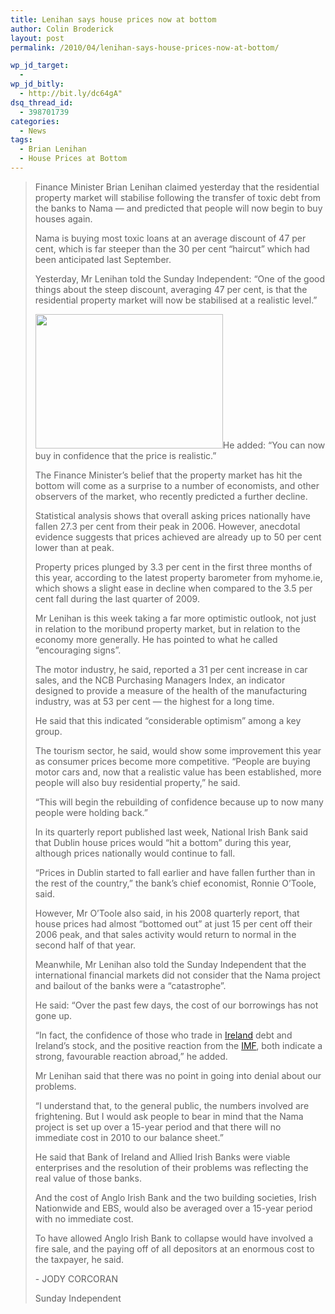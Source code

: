 ```yaml
---
title: Lenihan says house prices now at bottom
author: Colin Broderick
layout: post
permalink: /2010/04/lenihan-says-house-prices-now-at-bottom/

wp_jd_target:
  - 
wp_jd_bitly:
  - http://bit.ly/dc64gA"
dsq_thread_id:
  - 398701739
categories:
  - News
tags:
  - Brian Lenihan
  - House Prices at Bottom
---
```

> Finance Minister Brian Lenihan claimed yesterday that the residential property market will stabilise following the transfer of toxic debt from the banks to Nama &#8212; and predicted that people will now begin to buy houses again.
> 
> Nama is buying most toxic loans at an average discount of 47 per cent, which is far steeper than the 30 per cent &#8220;haircut&#8221; which had been anticipated last September.
> 
> Yesterday, Mr Lenihan told the Sunday Independent: &#8220;One of the good things about the steep discount, averaging 47 per cent, is that the residential property market will now be stabilised at a realistic level.&#8221;
> 
> [<img class="alignleft size-medium wp-image-525" title="Brian Lenihan" src="{{site.baseurl}}/wp-content/uploads/2010/04/Brian-Lenihan1-300x215.jpg" alt="" width="300" height="215" />][1]He added: &#8220;You can now buy in confidence that the price is realistic.&#8221;
> 
> The Finance Minister&#8217;s belief that the property market has hit the bottom will come as a surprise to a number of economists, and other observers of the market, who recently predicted a further decline.
> 
> Statistical analysis shows that overall asking prices nationally have fallen 27.3 per cent from their peak in 2006. However, anecdotal evidence suggests that prices achieved are already up to 50 per cent lower than at peak.
> 
> Property prices plunged by 3.3 per cent in the first three months of this year, according to the latest property barometer from myhome.ie, which shows a slight ease in decline when compared to the 3.5 per cent fall during the last quarter of 2009.
> 
> Mr Lenihan is this week taking a far more optimistic outlook, not just in relation to the moribund property market, but in relation to the economy more generally. He has pointed to what he called &#8220;encouraging signs&#8221;.
> 
> The motor industry, he said, reported a 31 per cent increase in car sales, and the NCB Purchasing Managers Index, an indicator designed to provide a measure of the health of the manufacturing industry, was at 53 per cent &#8212; the highest for a long time.
> 
> He said that this indicated &#8220;considerable optimism&#8221; among a key group.
> 
> The tourism sector, he said, would show some improvement this year as consumer prices become more competitive. &#8220;People are buying motor cars and, now that a realistic value has been established, more people will also buy residential property,&#8221; he said.
> 
> &#8220;This will begin the rebuilding of confidence because up to now many people were holding back.&#8221;
> 
> In its quarterly report published last week, National Irish Bank said that Dublin house prices would &#8220;hit a bottom&#8221; during this year, although prices nationally would continue to fall.
> 
> &#8220;Prices in Dublin started to fall earlier and have fallen further than in the rest of the country,&#8221; the bank&#8217;s chief economist, Ronnie O&#8217;Toole, said.
> 
> However, Mr O&#8217;Toole also said, in his 2008 quarterly report, that house prices had almost &#8220;bottomed out&#8221; at just 15 per cent off their 2006 peak, and that sales activity would return to normal in the second half of that year.
> 
> Meanwhile, Mr Lenihan also told the Sunday Independent that the international financial markets did not consider that the Nama project and bailout of the banks were a &#8220;catastrophe&#8221;.
> 
> He said: &#8220;Over the past few days, the cost of our borrowings has not gone up.
> 
> &#8220;In fact, the confidence of those who trade in [Ireland][2] debt and Ireland&#8217;s stock, and the positive reaction from the [IMF][3], both indicate a strong, favourable reaction abroad,&#8221; he added.
> 
> Mr Lenihan said that there was no point in going into denial about our problems.
> 
> &#8220;I understand that, to the general public, the numbers involved are frightening. But I would ask people to bear in mind that the Nama project is set up over a 15-year period and that there will no immediate cost in 2010 to our balance sheet.&#8221;
> 
> He said that Bank of Ireland and Allied Irish Banks were viable enterprises and the resolution of their problems was reflecting the real value of those banks.
> 
> And the cost of Anglo Irish Bank and the two building societies, Irish Nationwide and EBS, would also be averaged over a 15-year period with no immediate cost.
> 
> To have allowed Anglo Irish Bank to collapse would have involved a fire sale, and the paying off of all depositors at an enormous cost to the taxpayer, he said.
> 
> <p id="articleAuthor">
>   - JODY CORCORAN
> </p>
> 
> Sunday Independent



 [1]: {{site.baseurl}}/wp-content/uploads/2010/04/Brian-Lenihan1.jpg
 [2]: http://www.independent.ie/topics/Ireland "Ireland"
 [3]: http://www.independent.ie/topics/International+Monetary+Fund "International Monetary Fund"